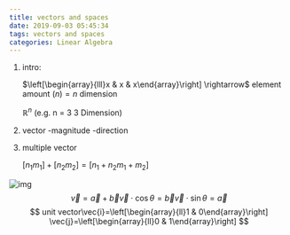 ```yaml
---
title: vectors and spaces
date: 2019-09-03 05:45:34
tags: vectors and spaces
categories: Linear Algebra
---
```


1. intro:

   $\left[\begin{array}{lll}x & x & x\end{array}\right] \rightarrow$ element amount $(n)=n$ dimension

   $\mathbb{R}^n$ (e.g. n = 3 3 Dimension)

   <!--more-->

2. vector -magnitude -direction

3. multiple vector

   $\left[n_1 m_1\right]+\left[n_2 m_2\right]=\left[n_1+n_2 m_1+m_2\right]$

![img](https://s2.ax1x.com/2019/09/03/nkdw0e.png)
$$
\vec{v}=\vec{a}+\vec{b} \vec{v} \cdot \cos \theta=\vec{b} \vec{v} \cdot \sin \theta=\vec{a}
$$
$$
unit vector\vec{i}=\left[\begin{array}{ll}1 & 0\end{array}\right] \vec{j}=\left[\begin{array}{ll}0 & 1\end{array}\right]
$$

